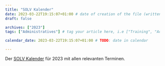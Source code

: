 ```yaml
---
title: "SOLV Kalender"
date: 2023-03-22T19:15:07+01:00 # date of creation of the file (written)
draft: false

archives: ["2023"]
tags: ["Administratives"] # tag your article here, i.e ["Training", "Administratives"]

calendar_date: 2023-03-22T19:15:07+01:00 # TODO: date in calendar

---
```


Der [SOLV Kalender](/post/2023/01/solv-kalender-2023.pdf) für 2023 mit allen relevanten Terminen.

